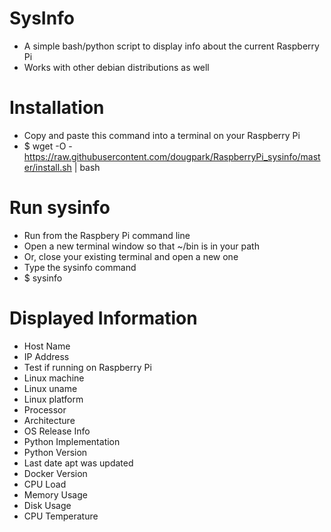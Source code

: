 # SysInfo
* A simple bash/python script to display info about the current Raspberry Pi
* Works with other debian distributions as well

# Installation
* Copy and paste this command into a terminal on your Raspberry Pi
* $ wget -O - https://raw.githubusercontent.com/dougpark/RaspberryPi_sysinfo/master/install.sh | bash

# Run sysinfo
* Run from the Raspbery Pi command line
* Open a new terminal window so that ~/bin is in your path
* Or, close your existing terminal and open a new one
* Type the sysinfo command
* $ sysinfo

# Displayed Information
* Host Name
* IP Address
* Test if running on Raspberry Pi
* Linux machine
* Linux uname
* Linux platform
* Processor
* Architecture
* OS Release Info
* Python Implementation
* Python Version
* Last date apt was updated
* Docker Version
* CPU Load
* Memory Usage
* Disk Usage
* CPU Temperature


